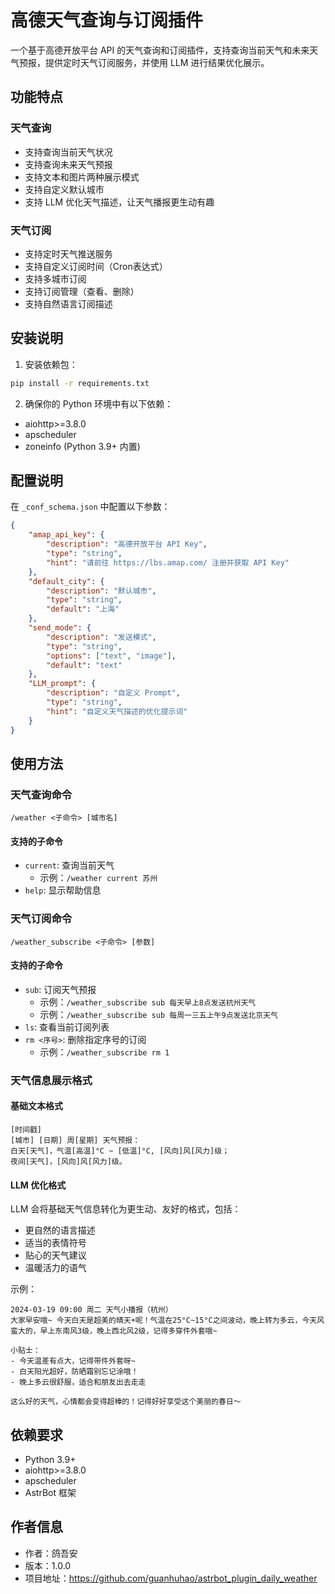 # 高德天气查询与订阅插件

一个基于高德开放平台 API 的天气查询和订阅插件，支持查询当前天气和未来天气预报，提供定时天气订阅服务，并使用 LLM 进行结果优化展示。

## 功能特点

### 天气查询
- 支持查询当前天气状况
- 支持查询未来天气预报
- 支持文本和图片两种展示模式
- 支持自定义默认城市
- 支持 LLM 优化天气描述，让天气播报更生动有趣

### 天气订阅
- 支持定时天气推送服务
- 支持自定义订阅时间（Cron表达式）
- 支持多城市订阅
- 支持订阅管理（查看、删除）
- 支持自然语言订阅描述

## 安装说明

1. 安装依赖包：
```bash
pip install -r requirements.txt
```

2. 确保你的 Python 环境中有以下依赖：
- aiohttp>=3.8.0
- apscheduler
- zoneinfo (Python 3.9+ 内置)

## 配置说明

在 `_conf_schema.json` 中配置以下参数：

```json
{
    "amap_api_key": {
        "description": "高德开放平台 API Key",
        "type": "string",
        "hint": "请前往 https://lbs.amap.com/ 注册并获取 API Key"
    },
    "default_city": {
        "description": "默认城市",
        "type": "string",
        "default": "上海"
    },
    "send_mode": {
        "description": "发送模式",
        "type": "string",
        "options": ["text", "image"],
        "default": "text"
    },
    "LLM_prompt": {
        "description": "自定义 Prompt",
        "type": "string",
        "hint": "自定义天气描述的优化提示词"
    }
}
```

## 使用方法

### 天气查询命令

```
/weather <子命令> [城市名]
```

#### 支持的子命令
- `current`: 查询当前天气
  - 示例：`/weather current 苏州`
- `help`: 显示帮助信息

### 天气订阅命令

```
/weather_subscribe <子命令> [参数]
```

#### 支持的子命令
- `sub`: 订阅天气预报
  - 示例：`/weather_subscribe sub 每天早上8点发送杭州天气`
  - 示例：`/weather_subscribe sub 每周一三五上午9点发送北京天气`
- `ls`: 查看当前订阅列表
- `rm <序号>`: 删除指定序号的订阅
  - 示例：`/weather_subscribe rm 1`

### 天气信息展示格式

#### 基础文本格式
```
[时间戳]
[城市] [日期] 周[星期] 天气预报：
白天[天气]，气温[高温]°C ~ [低温]°C, [风向]风[风力]级；
夜间[天气]，[风向]风[风力]级。
```

#### LLM 优化格式
LLM 会将基础天气信息转化为更生动、友好的格式，包括：
- 更自然的语言描述
- 适当的表情符号
- 贴心的天气建议
- 温暖活力的语气

示例：
```
2024-03-19 09:00 周二 天气小播报（杭州）
大家早安哦~ 今天白天是超美的晴天☀️呢！气温在25°C~15°C之间波动，晚上转为多云，今天风蛮大的，早上东南风3级，晚上西北风2级，记得多穿件外套哦~

小贴士：
- 今天温差有点大，记得带件外套呀~
- 白天阳光超好，防晒霜别忘记涂哦！
- 晚上多云很舒服，适合和朋友出去走走

这么好的天气，心情都会变得超棒的！记得好好享受这个美丽的春日～
```

## 依赖要求

- Python 3.9+
- aiohttp>=3.8.0
- apscheduler
- AstrBot 框架

## 作者信息

- 作者：鸽吾安
- 版本：1.0.0
- 项目地址：https://github.com/guanhuhao/astrbot_plugin_daily_weather
